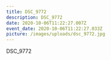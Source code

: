 ```yaml
---
title: DSC_9772
description: DSC_9772
date: 2020-10-06T11:22:27.007Z
event_date: 2020-10-06T11:22:27.033Z
picture: /images/uploads/dsc_9772.jpg
---
```

DSC_9772